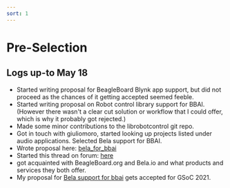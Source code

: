 ```yaml
---
sort: 1
---
```


# Pre-Selection

## Logs up-to May 18

- Started writing proposal for BeagleBoard Blynk app support, but did not proceed as the chances of it getting accepted seemed feeble.
- Started writing proposal on Robot control library support for BBAI. (However there wasn't a clear cut solution or workflow that I could offer, which is why it probably got rejected.)
- Made some minor contributions to the librobotcontrol git repo.
- Got in touch with giuliomoro, started looking up projects listed under audio applications. Selected Bela support for BBAI.
- Wrote proposal here: [bela_for_bbai](https://elinux.org/BeagleBoard/GSoC/2021_Proposal/bela_on_bbai)
- Started this thread on forum: [here](https://forum.beagleboard.org/t/bela-support-for-bbai-later-ti-chips/29257/7)
- got acquainted with BeagleBoard.org and Bela.io and what products and services they both offer.  
- My proposal for [Bela support for bbai](https://summerofcode.withgoogle.com/projects/#5697403266531328) gets accepted for GSoC 2021.
